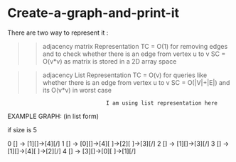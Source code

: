 # Create-a-graph-and-print-it

There are two way to represent it :

>> adjacency matrix Representation  TC = O(1) for removing edges and to check whether there is an edge from vertex u to v
									SC = O(v*v) as matrix is stored in a 2D array space
									
>> adjacency List Representation   TC = O(v) for queries like whether there is an edge from vertex u to v
								   SC = O(|V|+|E|) and its O(v*v) in worst case
								   
								   I am using list representation here
                   
 EXAMPLE GRAPH: (in list form)

if size is 5

0 [] -> [1][]->[4][/]
1 [] -> [0][]->[4][ ]->[2][ ]->[3][/]
2 [] -> [1][]->[3][/]
3 [] -> [1][]->[4][ ]->[2][/]
4 [] -> [3][]->[0][ ]->[1][/]
